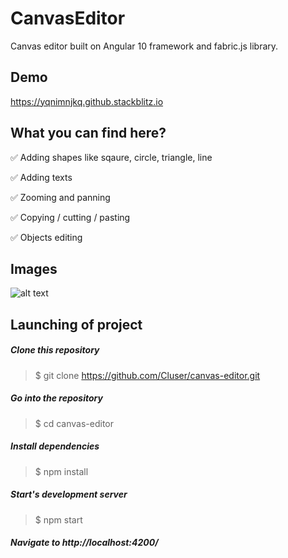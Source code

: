 
# CanvasEditor

Canvas editor built on Angular 10 framework and fabric.js library.

## Demo
https://yqnimnjkq.github.stackblitz.io

## What you can find here?

:white_check_mark: Adding shapes like sqaure, circle, triangle, line

:white_check_mark: Adding texts

:white_check_mark: Zooming and panning

:white_check_mark: Copying / cutting / pasting

:white_check_mark: Objects editing



## Images
![alt text](https://i.ibb.co/8NswDM8/edytor.jpg)


## Launching of project

  ##### Clone this repository
  > $ git clone https://github.com/Cluser/canvas-editor.git

  ##### Go into the repository
  > $ cd canvas-editor

  ##### Install dependencies
  > $ npm install

  ##### Start's development server
  > $ npm start

  ##### Navigate to http://localhost:4200/
